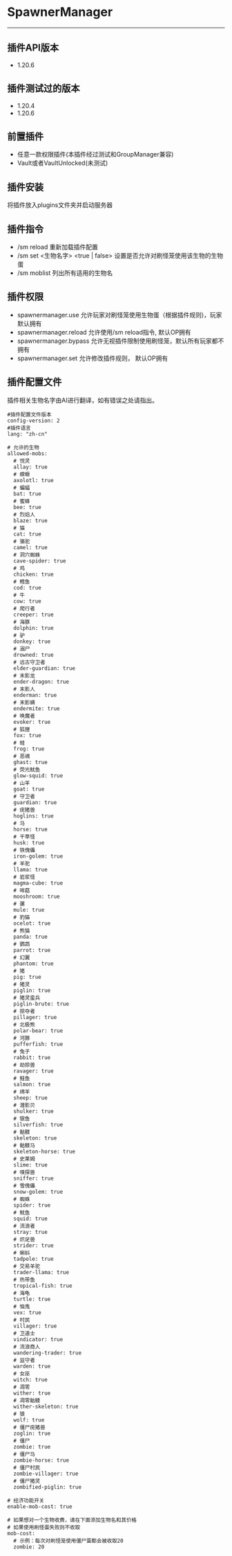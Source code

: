 # SpawnerManager
---
## 插件API版本
- 1.20.6

## 插件测试过的版本
- 1.20.4
- 1.20.6

## 前置插件
- 任意一款权限插件(本插件经过测试和GroupManager兼容)
- Vault或者VaultUnlocked(未测试)

## 插件安装
将插件放入plugins文件夹并启动服务器

## 插件指令
- /sm reload 重新加载插件配置
- /sm set <生物名字> <true | false> 设置是否允许对刷怪笼使用该生物的生物蛋
- /sm moblist 列出所有适用的生物名

## 插件权限
- spawnermanager.use 允许玩家对刷怪笼使用生物蛋（根据插件规则)，玩家默认拥有
- spawnermanager.reload 允许使用/sm reload指令, 默认OP拥有
- spawnermanager.bypass 允许无视插件限制使用刷怪笼，默认所有玩家都不拥有
- spawnermanager.set 允许修改插件规则， 默认OP拥有

## 插件配置文件
插件相关生物名字由AI进行翻译，如有错误之处请指出。
```
#插件配置文件版本
config-version: 2
#插件语言
lang: "zh-cn"

# 允许的生物
allowed-mobs:
  # 悦灵
  allay: true
  # 蝾螈
  axolotl: true
  # 蝙蝠
  bat: true
  # 蜜蜂
  bee: true
  # 烈焰人
  blaze: true
  # 猫
  cat: true
  # 骆驼
  camel: true
  # 洞穴蜘蛛
  cave-spider: true
  # 鸡
  chicken: true
  # 鳕鱼
  cod: true
  # 牛
  cow: true
  # 爬行者
  creeper: true
  # 海豚
  dolphin: true
  # 驴
  donkey: true
  # 溺尸
  drowned: true
  # 远古守卫者
  elder-guardian: true
  # 末影龙
  ender-dragon: true
  # 末影人
  enderman: true
  # 末影螨
  endermite: true
  # 唤魔者
  evoker: true
  # 狐狸
  fox: true
  # 蛙
  frog: true
  # 恶魂
  ghast: true
  # 荧光鱿鱼
  glow-squid: true
  # 山羊
  goat: true
  # 守卫者
  guardian: true
  # 疣猪兽
  hoglins: true
  # 马
  horse: true
  # 干草怪
  husk: true
  # 铁傀儡
  iron-golem: true
  # 羊驼
  llama: true
  # 岩浆怪
  magma-cube: true
  # 哞菇
  mooshroom: true
  # 骡
  mule: true
  # 豹猫
  ocelot: true
  # 熊猫
  panda: true
  # 鹦鹉
  parrot: true
  # 幻翼
  phantom: true
  # 猪
  pig: true
  # 猪灵
  piglin: true
  # 猪灵蛮兵
  piglin-brute: true
  # 掠夺者
  pillager: true
  # 北极熊
  polar-bear: true
  # 河豚
  pufferfish: true
  # 兔子
  rabbit: true
  # 劫掠兽
  ravager: true
  # 鲑鱼
  salmon: true
  # 绵羊
  sheep: true
  # 潜影贝
  shulker: true
  # 银鱼
  silverfish: true
  # 骷髅
  skeleton: true
  # 骷髅马
  skeleton-horse: true
  # 史莱姆
  slime: true
  # 嗅探兽
  sniffer: true
  # 雪傀儡
  snow-golem: true
  # 蜘蛛
  spider: true
  # 鱿鱼
  squid: true
  # 流浪者
  stray: true
  # 炽足兽
  strider: true
  # 蝌蚪
  tadpole: true
  # 交易羊驼
  trader-llama: true
  # 热带鱼
  tropical-fish: true
  # 海龟
  turtle: true
  # 恼鬼
  vex: true
  # 村民
  villager: true
  # 卫道士
  vindicator: true
  # 流浪商人
  wandering-trader: true
  # 监守者
  warden: true
  # 女巫
  witch: true
  # 凋零
  wither: true
  # 凋零骷髅
  wither-skeleton: true
  # 狼
  wolf: true
  # 僵尸疣猪兽
  zoglin: true
  # 僵尸
  zombie: true
  # 僵尸马
  zombie-horse: true
  # 僵尸村民
  zombie-villager: true
  # 僵尸猪灵
  zombified-piglin: true
  
# 经济功能开关
enable-mob-cost: true

# 如果想对一个生物收费，请在下面添加生物名和其价格
# 如果使用刷怪蛋失败则不收取
mob-cost:
  # 示例：每次对刷怪笼使用僵尸蛋都会被收取20
  zombie: 20
```